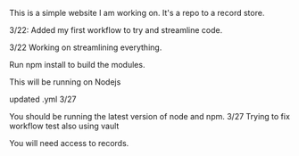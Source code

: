  This is a simple website I am working on. It's a repo to a record store. 

 3/22: Added my first workflow to try and streamline code.

 3/22 Working on streamlining everything.

Run npm install to build the modules. 

This will be running on Nodejs 

                            
updated .yml 3/27

You should be running the latest version of node and npm. 
3/27 Trying to fix workflow test 
also using vault

You will need access to records. 

